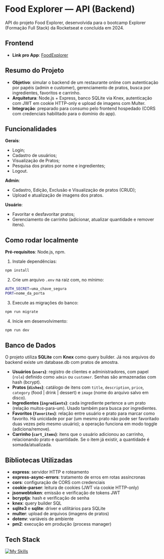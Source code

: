 # Food Explorer — API (Backend)

API do projeto Food Explorer, desenvolvida para o bootcamp Explorer (Formação Full Stack) da Rocketseat e concluída em 2024.

## Frontend

- **Link pro App**: [FoodExplorer](https://foodexplorer42.netlify.app/)

## Resumo do Projeto

- **Objetivo**: simular o backend de um restaurante online com autenticação por papéis (admin e customer), gerenciamento de pratos, busca por ingredientes, favoritos e carrinho.
- **Arquitetura**: Node.js + Express, banco SQLite via Knex, autenticação com JWT em cookie HTTP-only e upload de imagens com Multer.
- **Integração**: preparado para consumo pelo frontend hospedado (CORS com credenciais habilitado para o domínio do app).

## Funcionalidades

**Gerais**:

- Login;
- Cadastro de usuários;
- Visualização de Pratos;
- Pesquisa dos pratos por nome e ingredientes;
- Logout.

**Admin**:

- Cadastro, Edição, Exclusão e Visualização de pratos (CRUD);
- Upload e atualização de imagens dos pratos.

**Usuário**:

- Favoritar e desfavoritar pratos;
- Gerenciamento de carrinho (adicionar, atualizar quantidade e remover itens).

## Como rodar localmente

**Pré-requisitos**: Node.js, npm.

1. Instale dependências:

```bash
npm install
```

2. Crie um arquivo `.env` na raiz com, no mínimo:

```bash
AUTH_SECRET=uma_chave_segura
PORT=nome_da_porta
```

3. Execute as migrações do banco:

```bash
npm run migrate
```

4. Inicie em desenvolvimento:

```bash
npm run dev
```

## Banco de Dados

O projeto utiliza **SQLite** com **Knex** como query builder. Já nos arquivos do backend existe um database.db com pratos de amostra.

- **Usuários (`users`)**: registro de clientes e administradores, com papel (`role`) definido como `admin` ou `customer`. Senhas são armazenadas com hash (bcrypt).
- **Pratos (`dishes`)**: catálogo de itens com `title`, `description`, `price`, `category` (food | drink | dessert) e `image` (nome do arquivo salvo em disco).
- **Ingredientes (`ingredients`)**: cada ingrediente pertence a um prato (relação muitos-para-um). Usado também para busca por ingredientes.
- **Favoritos (`favorites`)**: relação entre usuário e prato para marcar como favorito. Há unicidade por par (um mesmo prato não pode ser favoritado duas vezes pelo mesmo usuário); a operação funciona em modo toggle (adiciona/remove).
- **Carrinho (`cart_items`)**: itens que o usuário adicionou ao carrinho, relacionando prato e quantidade. Se o item já existir, a quantidade é somada/atualizada.

## Bibliotecas Utilizadas

- **express**: servidor HTTP e roteamento
- **express-async-errors**: tratamento de erros em rotas assíncronas
- **cors**: configuração de CORS com credenciais
- **cookie-parser**: leitura de cookies (JWT via cookie HTTP-only)
- **jsonwebtoken**: emissão e verificação de tokens JWT
- **bcryptjs**: hash e verificação de senha
- **knex**: query builder SQL
- **sqlite3** e **sqlite**: driver e utilitários para SQLite
- **multer**: upload de arquivos (imagens de pratos)
- **dotenv**: variáveis de ambiente
- **pm2**: execução em produção (process manager)

## Tech Stack

[![My Skills](https://skillicons.dev/icons?i=js,nodejs,express,sqlite)](https://skillicons.dev)
